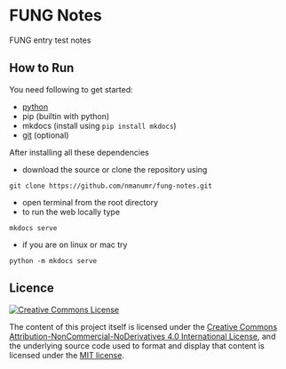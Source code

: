 # FUNG Notes
FUNG entry test notes

## How to Run
You need following to get started:

* [python](https://www.python.org/downloads/)
* pip (builtin with python)
* mkdocs (install using `pip install mkdocs`)
* [git](https://git-scm.com/downloads) (optional)

After installing all these dependencies

* download the source or clone the repository using
```
git clone https://github.com/nmanumr/fung-notes.git
```
* open terminal from the root directory
* to run the web locally type
```
mkdocs serve
```
* if you are on linux or mac try
```
python -m mkdocs serve
```

## Licence
<a rel="license" href="http://creativecommons.org/licenses/by-nc-nd/4.0/"><img alt="Creative Commons License" style="border-width:0" src="https://i.creativecommons.org/l/by-nc-nd/4.0/88x31.png" /></a>

The content of this project itself is licensed under the [Creative Commons Attribution-NonCommercial-NoDerivatives 4.0 International License](http://creativecommons.org/licenses/by-nc-nd/4.0/), and the underlying source code used to format and display that content is licensed under the [MIT license](http://opensource.org/licenses/mit-license.php).
